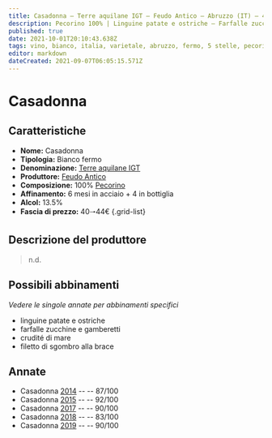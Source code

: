 ```yaml
---
title: Casadonna – Terre aquilane IGT – Feudo Antico – Abruzzo (IT) – 40🠒44€ – 2★-5★
description: Pecorino 100% | Linguine patate e ostriche – Farfalle zucchine e gamberetti – Crudité di mare – Filetto di sgombro alla brace
published: true
date: 2021-10-01T20:10:43.638Z
tags: vino, bianco, italia, varietale, abruzzo, fermo, 5 stelle, pecorino, linguine patate e ostriche, farfalle zucchine e gamberetti, crudité di mare, filetto di sgombro alla brace, 40🠒44€
editor: markdown
dateCreated: 2021-09-07T06:05:15.571Z
---
```


# Casadonna

## Caratteristiche
- **Nome:** Casadonna
- **Tipologia:** Bianco fermo
- **Denominazione:** [Terre aquilane IGT](/denominazioni/Italia/Abruzzo/IGT/Terre-aquilane) 
- **Produttore:** [Feudo Antico](/produttori/Italia/Abruzzo/Feudo-Antico) 
- **Composizione:** 100% [Pecorino](/vitigni/Italia/bacca-nera/Pecorino)
- **Affinamento:** 6 mesi in acciaio + 4 in bottiglia
- **Alcol:** 13.5%
- **Fascia di prezzo:** 40🠒44€
{.grid-list}

## Descrizione del produttore

> n.d.

## Possibili abbinamenti
*Vedere le singole annate per abbinamenti specifici*

- linguine patate e ostriche
- farfalle zucchine e gamberetti
- crudité di mare
- filetto di sgombro alla brace

## Annate

- Casadonna [2014](/vini/Italia/Abruzzo/Feudo-Antico/Casadonna/2014) -- <span class="star-3"></span> -- 87/100
- Casadonna [2015](/vini/Italia/Abruzzo/Feudo-Antico/Casadonna/2015) -- <span class="star-5"></span> -- 92/100
- Casadonna [2017](/vini/Italia/Abruzzo/Feudo-Antico/Casadonna/2017) -- <span class="star-4"></span> -- 90/100
- Casadonna [2018](/vini/Italia/Abruzzo/Feudo-Antico/Casadonna/2018) -- <span class="star-2"></span> -- 83/100
- Casadonna [2019](/vini/Italia/Abruzzo/Feudo-Antico/Casadonna/2019) -- <span class="star-4"></span> -- 90/100



